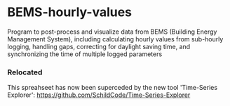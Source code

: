 # BEMS-hourly-values
Program to post-process and visualize data from BEMS (Building Energy Management System), including calculating hourly values from sub-hourly logging, handling gaps, correcting for daylight saving time, and synchronizing the time of multiple logged parameters

### Relocated
This spreahseet has now been superceded by the new tool 'Time-Series Explorer':
https://github.com/SchildCode/Time-Series-Explorer

